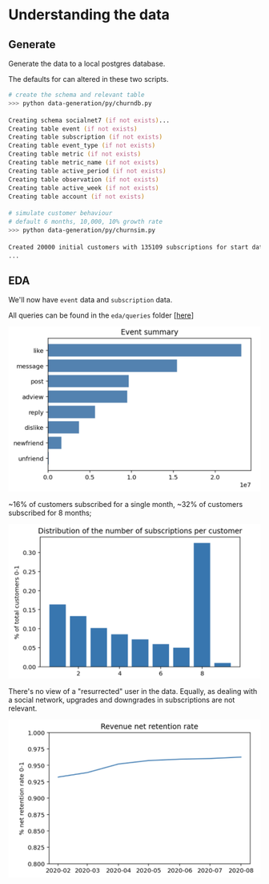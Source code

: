 # Understanding the data

## Generate

Generate the data to a local postgres database.

The defaults for can altered in these two scripts.

```zsh
# create the schema and relevant table
>>> python data-generation/py/churndb.py

Creating schema socialnet7 (if not exists)...
Creating table event (if not exists)
Creating table subscription (if not exists)
Creating table event_type (if not exists)
Creating table metric (if not exists)
Creating table metric_name (if not exists)
Creating table active_period (if not exists)
Creating table observation (if not exists)
Creating table active_week (if not exists)
Creating table account (if not exists)

# simulate customer behaviour
# default 6 months, 10,000, 10% growth rate
>>> python data-generation/py/churnsim.py

Created 20000 initial customers with 135109 subscriptions for start date 2020-01-01
...
```

## EDA

We'll now have `event` data and `subscription` data.

All queries can be found in the `eda/queries` folder [[here](eda/queries)]

<img src="md_refs/eda_events_overview.png">

~16% of customers subscribed for a single month, ~32% of customers subscribed for 8 months;

<img src="md_refs/eda_subs_overview.png">

There's no view of a "resurrected" user in the data. Equally, as dealing with a social network, upgrades and downgrades in subscriptions are not relevant.

<img src="md_refs/nrr.png">
